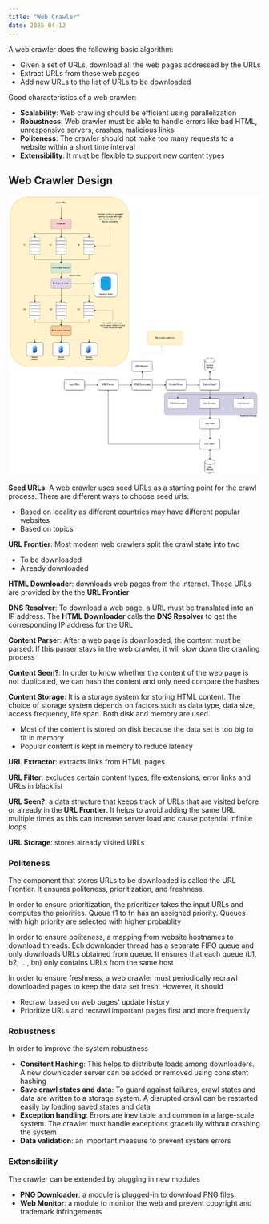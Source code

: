 ```yaml
---
title: "Web Crawler"
date: 2025-04-12
---
```

A web crawler does the following basic algorithm:

- Given a set of URLs, download all the web pages addressed by the URLs
- Extract URLs from these web pages
- Add new URLs to the list of URLs to be downloaded

Good characteristics of a web crawler:

- **Scalability**: Web crawling should be efficient using parallelization
- **Robustness**: Web crawler must be able to handle errors like bad HTML, 
unresponsive servers, crashes, malicious links
- **Politeness**: The crawler should not make too many requests to a website
within a short time interval
- **Extensibility**: It must be flexible to support new content types

## Web Crawler Design

![Web Crawler](https://raw.githubusercontent.com/da0p/GithubPage/main/docs/assets/web_crawler.drawio.png)

**Seed URLs**: A web crawler uses seed URLs as a starting point for the crawl
process. There are different ways to choose seed urls:

- Based on locality as different countries may have different popular websites 
- Based on topics

**URL Frontier**: Most modern web crawlers split the crawl state into two

- To be downloaded
- Already downloaded

**HTML Downloader**: downloads web pages from the internet. Those URLs are
provided by the the **URL Frontier**

**DNS Resolver**: To download a web page, a URL must be translated into an IP
address.
The **HTML Downloader** calls the **DNS Resolver** to get the corresponding IP
address for the URL

**Content Parser**: After a web page is downloaded, the content must be parsed.
If this parser stays in the web crawler, it will slow down the crawling process

**Content Seen?**: In order to know whether the content of the web page is not
duplicated, we can hash the content and only need compare the hashes

**Content Storage**: It is a storage system for storing HTML content. The
choice of storage system depends on factors such as data type, data size, access
frequency, life span. Both disk and memory are used.

- Most of the content is stored on disk because the data set is too big to fit
in memory
- Popular content is kept in memory to reduce latency

**URL Extractor**: extracts links from HTML pages

**URL Filter**: excludes certain content types, file extensions, error links
and URLs in blacklist

**URL Seen?**: a data structure that keeps track of URLs that are visited before
or already in the **URL Frontier**. It helps to avoid adding the same URL
multiple times as this can increase server load and cause potential infinite
loops

**URL Storage**: stores already visited URLs

### Politeness

The component that stores URLs to be downloaded is called the URL Frontier. It
ensures politeness, prioritization, and freshness.

In order to ensure prioritization, the prioritizer takes the input URLs and
computes the priorities. Queue f1 to fn has an assigned priority. Queues with
high priority are selected with higher probablity

In order to ensure politeness, a mapping from website hostnames to download
threads. Ech downloader thread has a separate FIFO queue and only downloads URLs
obtained from queue. It ensures that each queue (b1, b2, ..., bn) only contains
URLs from the same host

In order to ensure freshness, a web crawler must periodically recrawl downloaded
pages to keep the data set fresh. However, it should

- Recrawl based on web pages' update history
- Prioritize URLs and recrawl important pages first and more frequently

### Robustness

In order to improve the system robustness

- **Consitent Hashing**: This helps to distribute loads among downloaders. A new
downloader server can be added or removed using consistent hashing
- **Save crawl states and data**: To guard against failures, crawl states and data
are written to a storage system. A disrupted crawl can be restarted easily by
loading saved states and data
- **Exception handling**: Errors are inevitable and common in a large-scale
system. The crawler must handle exceptions gracefully without crashing the system
- **Data validation**: an important measure to prevent system errors

### Extensibility

The crawler can be extended by plugging in new modules

- **PNG Downloader**: a module is plugged-in to download PNG files
- **Web Monitor**: a module to monitor the web and prevent copyright and
trademark infringements